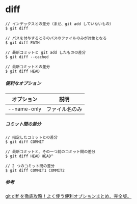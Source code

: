 # diff

```
// インデックスとの差分（まだ、git add していないもの）
$ git diff

// パスを付与するとそのパスのファイルのみが対象となる
$ git diff PATH

// 最新コミットと git add したものの差分
$ git diff --cached

// 最新コミットとの差分
$ git diff HEAD
```

##### 便利なオプション

|オプション|説明|
|---|---|
|--name-only|ファイル名のみ|

##### コミット間の差分

```
// 指定したコミットとの差分
$ git diff COMMIT

// 最新コミットと、その一つ前のコミット間の差分
$ git diff HEAD HEAD^

// 2 つのコミット間の差分
$ git diff COMMIT1 COMMIT2
```

##### 参考

[git diff を徹底攻略！よく使う便利オプションまとめ、完全版。](http://www-creators.com/archives/755)
